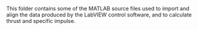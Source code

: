 This folder contains some of the MATLAB source files used to import and align the data produced by the LabVIEW control software, and to calculate thrust and specific impulse.